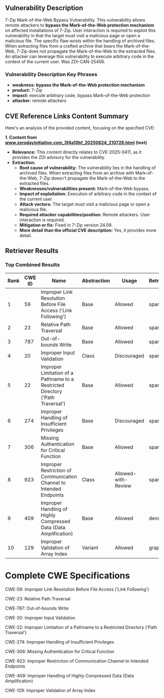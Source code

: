 ## Vulnerability Description
7-Zip Mark-of-the-Web Bypass Vulnerability. This vulnerability allows remote attackers to **bypass the Mark-of-the-Web protection mechanism** on affected installations of 7-Zip. User interaction is required to exploit this vulnerability in that the target must visit a malicious page or open a malicious file. The specific flaw exists within the handling of archived files. When extracting files from a crafted archive that bears the Mark-of-the-Web, 7-Zip does not propagate the Mark-of-the-Web to the extracted files. An attacker can leverage this vulnerability to execute arbitrary code in the context of the current user. Was ZDI-CAN-25456.

### Vulnerability Description Key Phrases
- **weakness:** **bypass the Mark-of-the-Web protection mechanism**
- **product:** 7-Zip
- **impact:** execute arbitrary code, bypass Mark-of-the-Web protection
- **attacker:** remote attackers

## CVE Reference Links Content Summary
Here's an analysis of the provided content, focusing on the specified CVE:

**1. Content from www.zerodayinitiative.com_3f4a10bf_20250624_210728.html (text)**

*   **Relevance:** This content directly relates to CVE-2025-0411, as it provides the ZDI advisory for the vulnerability.
*   **Extraction:**
    *   **Root cause of vulnerability:** The vulnerability lies in the handling of archived files. When extracting files from an archive with Mark-of-the-Web, 7-Zip doesn't propagate the Mark-of-the-Web to the extracted files.
    *   **Weaknesses/vulnerabilities present:** Mark-of-the-Web bypass.
    *   **Impact of exploitation:** Execution of arbitrary code in the context of the current user.
    *   **Attack vectors:** The target must visit a malicious page or open a malicious file.
    *   **Required attacker capabilities/position:** Remote attackers. User interaction is required.
    *   **Mitigation or fix:** Fixed in 7-Zip version 24.09.
    *   **More detail than the official CVE description:** Yes, it provides more detail.

## Retriever Results

### Top Combined Results

| Rank | CWE ID | Name | Abstraction | Usage  | Retrievers | Individual Scores |
|------|--------|------|-------------|-------|------------|-------------------|
| 1 | 59 | Improper Link Resolution Before File Access ('Link Following') | Base | Allowed | sparse | 0.684 |
| 2 | 23 | Relative Path Traversal | Base | Allowed | sparse | 0.682 |
| 3 | 787 | Out-of-bounds Write | Base | Allowed | sparse | 0.664 |
| 4 | 20 | Improper Input Validation | Class | Discouraged | sparse | 0.659 |
| 5 | 22 | Improper Limitation of a Pathname to a Restricted Directory ('Path Traversal') | Base | Allowed | sparse | 0.646 |
| 6 | 274 | Improper Handling of Insufficient Privileges | Base | Discouraged | sparse | 0.643 |
| 7 | 306 | Missing Authentication for Critical Function | Base | Allowed | sparse | 0.637 |
| 8 | 923 | Improper Restriction of Communication Channel to Intended Endpoints | Class | Allowed-with-Review | sparse | 0.629 |
| 9 | 409 | Improper Handling of Highly Compressed Data (Data Amplification) | Base | Allowed | dense | 0.556 |
| 10 | 129 | Improper Validation of Array Index | Variant | Allowed | graph | 0.002 |



# Complete CWE Specifications

CWE-59: Improper Link Resolution Before File Access ('Link Following')

CWE-23: Relative Path Traversal

CWE-787: Out-of-bounds Write

CWE-20: Improper Input Validation

CWE-22: Improper Limitation of a Pathname to a Restricted Directory ('Path Traversal')

CWE-274: Improper Handling of Insufficient Privileges

CWE-306: Missing Authentication for Critical Function

CWE-923: Improper Restriction of Communication Channel to Intended Endpoints

CWE-409: Improper Handling of Highly Compressed Data (Data Amplification)

CWE-129: Improper Validation of Array Index